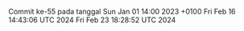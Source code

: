 Commit ke-55 pada tanggal Sun Jan 01 14:00 2023 +0100
Fri Feb 16 14:43:06 UTC 2024
Fri Feb 23 18:28:52 UTC 2024
